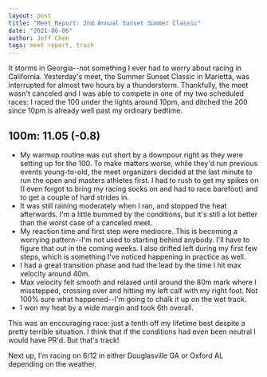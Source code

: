 ```yaml
---
layout: post
title: "Meet Report: 2nd Annual Sunset Summer Classic"
date: "2021-06-06"
author: Jeff Chen
tags: meet report, track
---
```


It storms in Georgia--not something I ever had to worry about racing in California. Yesterday's meet, the Summer Sunset Classic in Marietta, was interrupted for almost two hours by a thunderstorm. Thankfully, the meet wasn't canceled and I was able to compete in one of my two scheduled races: I raced the 100 under the lights around 10pm, and ditched the 200 since 10pm is already well past my ordinary bedtime.

<!-- excerpt -->

## 100m: 11.05 (-0.8)

- My warmup routine was cut short by a downpour right as they were setting up for the 100. To make matters worse, while they'd run previous events young-to-old, the meet organizers decided at the last minute to run the open and masters athletes first. I had to rush to get my spikes on (I even forgot to bring my racing socks on and had to race barefoot) and to get a couple of hard strides in.
- It was still raining moderately when I ran, and stopped the heat afterwards. I'm a little bummed by the conditions, but it's still a lot better than the worst case of a canceled meet. 
- My reaction time and first step were mediocre. This is becoming a worrying pattern--I'm not used to starting behind anybody. I'll have to figure that out in the coming weeks. I also drifted left during my first few steps, which is something I've noticed happening in practice as well. 
- I had a great transition phase and had the lead by the time I hit max velocity around 40m. 
- Max velocity felt smooth and relaxed until around the 80m mark where I misstepped, crossing over and hitting my left calf with my right foot. Not 100% sure what happened--I'm going to chalk it up on the wet track.
- I won my heat by a wide margin and took 6th overall.

This was an encouraging race: just a tenth off my lifetime best despite a pretty terrible situation. I think that if the conditions had even been neutral I would have PR'd. But that's track!

Next up, I'm racing on 6/12 in either Douglasville GA or Oxford AL depending on the weather. 
